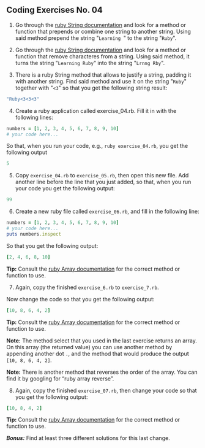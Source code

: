 ## Coding Exercises No. 04
1. Go through the [ruby String documentation](https://ruby-doc.org/core-2.4.1/String.html) and look for a method or function that prepends or combine one string to another string. Using said method prepend the string "```Learning ```" to the string "```Ruby```".

2. Go through the [ruby String documentation](https://ruby-doc.org/core-2.4.1/String.html) and look for a method or function that remove characteres from a string. Using said method, it turns the string "```Learning Ruby```" into the string "```Lrnng Rby```".

3. There is a ruby String method that allows to justify a string, padding it with another string. Find said method and use it on the string "```Ruby```" together with "```<3```" so that you get the following string result:  

```ruby
"Ruby<3<3<3"
```

4. Create a ruby application called exercise_04.rb. Fill it in with the following lines:

```ruby
numbers = [1, 2, 3, 4, 5, 6, 7, 8, 9, 10]
# your code here... 
```

So that, when you run  your code, e.g., ```ruby exercise_04.rb```, you get the following output  


```ruby
5
```

5. Copy ```exercise_04.rb``` to ```exercise_05.rb```, then open this new file. Add another line before the line that you just added, so that, when you run your code you get the following output:

```ruby
99
```

6. Create a new ruby file called ```exercise_06.rb```, and fill in the following line:

```ruby
numbers = [1, 2, 3, 4, 5, 6, 7, 8, 9, 10]
# your code here...
puts numbers.inspect
```

So that you get the following output:

```ruby
[2, 4, 6, 8, 10]
```

**Tip:** Consult the [ruby Array documentation](https://ruby-doc.org/core-2.4.1/Array.html) for the correct method or function to use.

7. Again, copy the finished ```exercise_6.rb``` to ```exercise_7.rb```.

Now change the code so that you get the following output:

```ruby
[10, 8, 6, 4, 2]
```

**Tip:** Consult the [ruby Array documentation](https://ruby-doc.org/core-2.4.1/Array.html) for the correct method or function to use.

**Note:** The method select that you used in the last exercise returns an array. On this array (the returned value) you can use another method by appending another dot ```.```, and the method that would produce the output ```[10, 8, 6, 4, 2]```.

**Note:** There is another method that reverses the order of the array. You can find it by googling for “ruby array reverse”.

8. Again, copy the finished ```exercise_07.rb```, then change your code so that you get the following output:

```ruby
[10, 8, 4, 2]
```

**Tip:** Consult the [ruby Array documentation](https://ruby-doc.org/core-2.4.1/Array.html) for the correct method or function to use.

***Bonus:*** Find at least three different solutions for this last change.

 	




